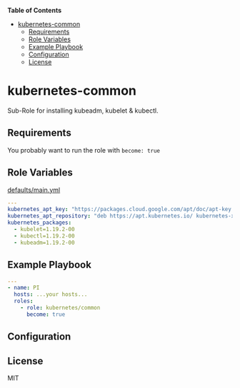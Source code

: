 **Table of Contents** 

- [kubernetes-common](#kubernetes-common)
  - [Requirements](#requirements)
  - [Role Variables](#role-variables)
  - [Example Playbook](#example-playbook)
  - [Configuration](#configuration)
  - [License](#license)

# kubernetes-common

Sub-Role for installing kubeadm, kubelet & kubectl.

## Requirements

You probably want to run the role with `become: true`

## Role Variables

[defaults/main.yml](https://github.com/philwelz/ansible-kubernetes-on-pi/blob/master/roles/kubernetes/common/defaults/main.yaml)

```yaml
---
kubernetes_apt_key: "https://packages.cloud.google.com/apt/doc/apt-key.gpg"
kubernetes_apt_repository: "deb https://apt.kubernetes.io/ kubernetes-xenial main"
kubernetes_packages:
  - kubelet=1.19.2-00
  - kubectl=1.19.2-00
  - kubeadm=1.19.2-00
```

## Example Playbook

```yaml
---
- name: PI
  hosts: ...your hosts...
  roles:
    - role: kubernetes/common
      become: true
```

## Configuration

## License

MIT